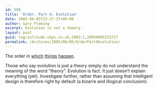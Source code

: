 ```yaml
---
id: 580
title: 'Order, Part 4: Evolution'
date: 2005-06-05T23:37:27+00:00
author: Gary Fleming
excerpt: Evolution is not a theory.
layout: post
guid: tag:solitude.vkps.co.uk,2003:1,20050605233727
permalink: /Archives/2005/06/05/OrderPart4Evolution/
---
```

The order in [which](http://www.socialaffairsunit.org.uk/blog/archives/000427.php "Theory of evolution: Just a theory?") [things](http://pharyngula.org/index/weblog/comments/a_historian_disgraces_himself/ "A rebuttal of previously linked claims against evolution") [happen](http://www.timesonline.co.uk/printFriendly/0,,1-196-1619264,00.html "Further.").

Those who say evolution is just a theory simply do not understand the meaning of the word &#8220;theory&#8221;. Evolution is fact. It just doesn&#8217;t explain everything (yet). Investigate further, rather than assuming that intelligent design is therefore right by default (a bizarre and illogical conclusion).